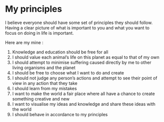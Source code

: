 # My principles
I believe everyone should have some set of principles they should follow. Having a clear picture of what is important to you and what you want to focus on doing in life is important.

Here are my mine :

1. Knowledge and education should be free for all
2. I should value each animal’s life on this planet as equal to that of my own
3. I should attempt to minimise suffering caused directly by me to other living organisms and the planet
4. I should be free to choose what I want to do and create
5. I should not judge any person’s actions and attempt to see their point of view in any action that they take
6. I should learn from my mistakes
7. I want to make the world a fair place where all have a chance to create something creative and new
8. I want to visualise my ideas and knowledge and share these ideas with the world
9. I should behave in accordance to my principles
